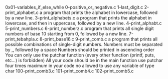 0x01-variables_if_else_while
0-positive_or_negative.c
1-last_digit.c
2-print_alphabet.c
	a program that prints the alphabet in lowercase, followed by a new line.
3-print_alphabets.c
	 a program that prints the alphabet in lowercase, and then in uppercase, followed by a new line.
4-print_alphabt.c
5-print_numbers.c
6-print_numberz.c
	program that prints all single digit numbers of base 10 starting from 0, followed by a new line.
7-print_tebahpla.c
8-print_base16.c
9-print_comb.c
	a program that prints all possible combinations of single-digit numbers.
	Numbers must be separated by ,, followed by a space
	Numbers should be printed in ascending order
	You can only use the putchar function (every other function (printf, puts, etc…) is forbidden)
	All your code should be in the main function
	use putchar four times maximum in your code
	no allowed to use any variable of type char
100-print_comb3.c
101-print_comb4.c
102-print_comb5.c

